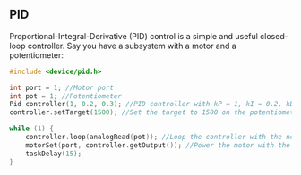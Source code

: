 ## PID

Proportional-Integral-Derivative (PID) control is a simple and useful closed-loop controller. Say you have a subsystem with a motor and a potentiometer:

```c++
#include <device/pid.h>

int port = 1; //Motor port
int pot = 1; //Potentiometer
Pid controller(1, 0.2, 0.3); //PID controller with kP = 1, kI = 0.2, kD = 0.3
controller.setTarget(1500); //Set the target to 1500 on the potentiometer

while (1) {
    controller.loop(analogRead(pot)); //Loop the controller with the new pot reading
    motorSet(port, controller.getOutput()); //Power the motor with the output of the controller
    taskDelay(15);
}
```
